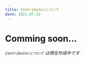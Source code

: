 ```yaml
---
title: Contributorについて
date: 2021.07.23
---
```


# Comming soon...
###### `Contributorについて` は現在作成中です
